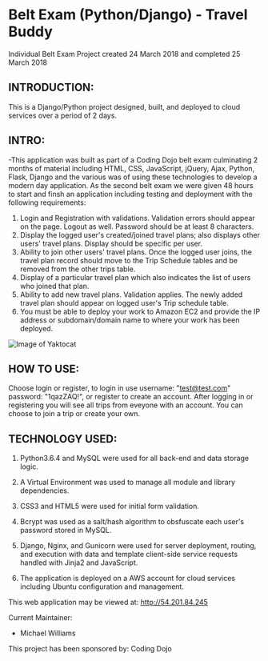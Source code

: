 # Belt Exam (Python/Django) - Travel Buddy
Individual Belt Exam Project created 24 March 2018 and completed 25 March 2018

INTRODUCTION:
--------------------
This is a Django/Python project designed, built, and deployed to cloud services over a period of 2 days.

INTRO:
--------------------

-This application was built as part of a Coding Dojo belt exam culminating 2 months of material including HTML, CSS, JavaScript, 
jQuery, Ajax, Python, Flask, Django and the various was of using these technologies to develop a modern day application.  As the 
second belt exam we were given 48 hours to start and finsh an application including testing and deployment with the following requirements:

1. Login and Registration with validations. Validation errors should appear on the page. Logout as well. Password should be at least 8 characters.
2. Display the logged user's created/joined travel plans; also displays other users' travel plans. Display should be specific per user.
3. Ability to join other users' travel plans. Once the logged user joins, the travel plan record should move to the Trip Schedule tables and be removed from the other trips table.
4. Display of a particular travel plan which also indicates the list of users who joined that plan.
5. Ability to add new travel plans. Validation applies. The newly added travel plan should appear on logged user's Trip schedule table.
5. You must be able to deploy your work to Amazon EC2 and provide the IP address or subdomain/domain name to where your work has been deployed.

![Image of Yaktocat](https://previews.123rf.com/images/0mela/0mela1407/0mela140700035/29759775-vector-cute-cartoon-house.jpg)


HOW TO USE:
---------------------
Choose login or register, to login in use username: "test@test.com" password: "1qazZAQ!", or register to create an account.  After logging in or registering you will see all trips from eveyone with an account.  You can choose to join a trip or create your own.


TECHNOLOGY USED:
-----------------
1.  Python3.6.4 and MySQL were used for all back-end and data storage logic.

2.  A Virtual Environment was used to manage all module and library dependencies.

3.  CSS3 and HTML5 were used for initial form validation.

4.  Bcrypt was used as a salt/hash algorithm to obsfuscate each user's password stored in MySQL.

5.  Django, Nginx, and Gunicorn were used for server deployment, routing, and execution with data and template client-side service requests handled with Jinja2 and JavaScript.

6.  The application is deployed on a AWS account for cloud services including Ubuntu configuration and management.

This web application may be viewed at: http://54.201.84.245

Current Maintainer:
 * Michael Williams

This project has been sponsored by:
Coding Dojo

